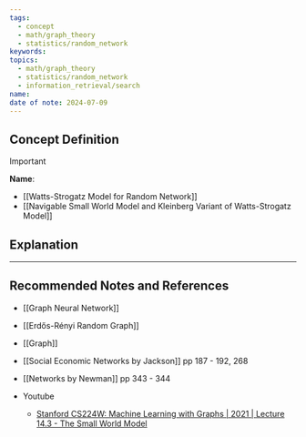 ```yaml
---
tags:
  - concept
  - math/graph_theory
  - statistics/random_network
keywords: 
topics:
  - math/graph_theory
  - statistics/random_network
  - information_retrieval/search
name: 
date of note: 2024-07-09
---
```


## Concept Definition

>[!important]
>**Name**: 



- [[Watts-Strogatz Model for Random Network]]
- [[Navigable Small World Model and Kleinberg Variant of Watts-Strogatz Model]]

## Explanation





-----------
##  Recommended Notes and References


- [[Graph Neural Network]]
- [[Erdős-Rényi Random Graph]]
- [[Graph]]



- [[Social Economic Networks by Jackson]] pp 187 - 192, 268
- [[Networks by Newman]] pp 343 - 344
- Youtube
	- [Stanford CS224W: Machine Learning with Graphs | 2021 | Lecture 14.3 - The Small World Model](https://www.youtube.com/watch?v=ZrDpzzVWwFs)